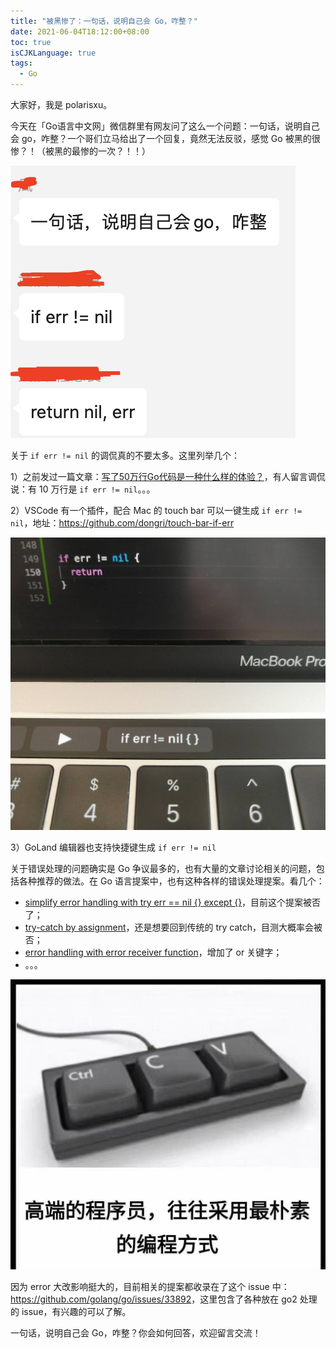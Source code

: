```yaml
---
title: "被黑惨了：一句话，说明自己会 Go，咋整？"
date: 2021-06-04T18:12:00+08:00
toc: true
isCJKLanguage: true
tags: 
  - Go
---
```


大家好，我是 polarisxu。

今天在「Go语言中文网」微信群里有网友问了这么一个问题：一句话，说明自己会 go，咋整？一个哥们立马给出了一个回复，竟然无法反驳，感觉 Go 被黑的很惨？！（被黑的最惨的一次？！！）

![](imgs/wechat-group-go.png)

关于 `if err != nil` 的调侃真的不要太多。这里列举几个：

1）之前发过一篇文章：[写了50万行Go代码是一种什么样的体验？](https://mp.weixin.qq.com/s/pzoTAl8xA9sefI_Ckpv8PA)，有人留言调侃说：有 10 万行是 `if err != nil`。。。

2）VSCode 有一个插件，配合 Mac 的 touch bar 可以一键生成 `if err != nil`，地址：<https://github.com/dongri/touch-bar-if-err>

![](imgs/touch-bar.png)

3）GoLand 编辑器也支持快捷键生成 `if err != nil`

关于错误处理的问题确实是 Go 争议最多的，也有大量的文章讨论相关的问题，包括各种推荐的做法。在 Go 语言提案中，也有这种各样的错误处理提案。看几个：

- [simplify error handling with try err == nil {} except {}](https://github.com/golang/go/issues/33387)，目前这个提案被否了；
- [try-catch by assignment](https://github.com/golang/go/issues/46433)，还是想要回到传统的 try catch，目测大概率会被否；
- [error handling with error receiver function](https://github.com/golang/go/issues/36338)，增加了 or 关键字；
- 。。。

![](imgs/simple-programming.jpeg)

因为 error 大改影响挺大的，目前相关的提案都收录在了这个 issue 中：<https://github.com/golang/go/issues/33892>，这里包含了各种放在 go2 处理的 issue，有兴趣的可以了解。

一句话，说明自己会 Go，咋整？你会如何回答，欢迎留言交流！